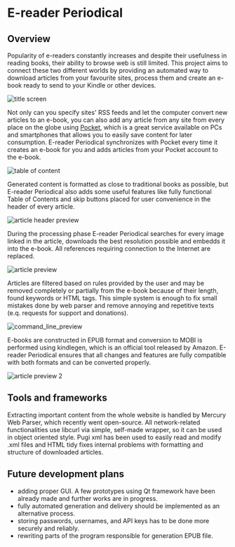 # E-reader Periodical

## Overview

Popularity of e-readers constantly increases and despite their usefulness in reading books, their ability to browse web is still limited. This project aims to connect these two different worlds by providing an automated way to download articles from your favourite sites, process them and create an e-book ready to send to your Kindle or other devices.

![title screen](https://user-images.githubusercontent.com/44038381/47454284-209a8600-d7cf-11e8-9aa0-db42a2446109.PNG)

Not only can you specify sites' RSS feeds and let the computer convert new articles to an e-book, you can also add any article from any site from every place on the globe using [Pocket](https://getpocket.com/), which is a great service available on PCs and smartphones that allows you to easily save content for later consumption. E-reader Periodical synchronizes with Pocket every time it creates an e-book for you and adds articles from your Pocket account to the e-book.

![table of content](https://user-images.githubusercontent.com/44038381/59163603-7c6a1300-8b03-11e9-89fb-648a26c5c1bb.PNG)

Generated content is formatted as close to traditional books as possible, but E-reader Periodical also adds some useful features like fully functional Table of Contents and skip buttons placed for user convenience in the header of every article.

![article header preview](https://user-images.githubusercontent.com/44038381/59977444-58adcf00-95d1-11e9-831d-559b58cab793.PNG)

During the processing phase E-reader Periodical searches for every image linked in the article, downloads the best resolution possible and embedds it into the e-book. All references requiring connection to the Internet are replaced.

![article preview](https://user-images.githubusercontent.com/44038381/59163869-8d685380-8b06-11e9-8f72-5d153fb5cca7.PNG)

Articles are filtered based on rules provided by the user and may be removed completely or partially from the e-book because of their length, found keywords or HTML tags. This simple system is enough to fix small mistakes done by web parser and remove annoying and repetitive texts (e.q. requests for support and donations).

![command_line_preview](https://user-images.githubusercontent.com/44038381/46904941-9e67b300-ceec-11e8-9c5b-0b9f0a5a2167.PNG)

E-books are constructed in EPUB format and conversion to MOBI is performed using kindlegen, which is an official tool released by Amazon. E-reader Periodical ensures that all changes and features are fully compatible with both formats and can be converted properly. 

![article preview 2](https://user-images.githubusercontent.com/44038381/47454286-21331c80-d7cf-11e8-849d-9e5824f4911c.PNG)

## Tools and frameworks

Extracting important content from the whole website is handled by Mercury Web Parser, which recently went open-source. 
All network-related functionalities use libcurl via simple, self-made wrapper, so it can be used in object oriented style. Pugi xml has been used to easily read and modify .xml files and HTML tidy fixes internal problems with formatting and structure of downloaded articles.

## Future development plans

- adding proper GUI. A few prototypes using Qt framework have been already made and further works are in progress.
- fully automated generation and delivery should be implemented as an alternative process.
- storing passwords, usernames, and API keys has to be done more securely and reliably.
- rewriting parts of the program responsible for generation EPUB file. 

